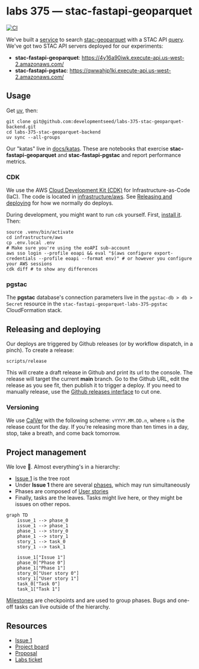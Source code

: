 # labs 375 — stac-fastapi-geoparquet

[![CI](https://github.com/developmentseed/labs-375-stac-geoparquet-backend/actions/workflows/ci.yml/badge.svg)](https://github.com/developmentseed/labs-375-stac-geoparquet-backend/actions/workflows/ci.yml)

We've built a [service](https://github.com/stac-utils/stac-fastapi-geoparquet) to search [stac-geoparquet](https://github.com/stac-utils/stac-geoparquet) with a STAC API [query](https://api.stacspec.org/v1.0.0/item-search/).
We've got two STAC API servers deployed for our experiments:

- **stac-fastapi-geoparquet**: <https://4y16a90iwk.execute-api.us-west-2.amazonaws.com/>
- **stac-fastapi-pgstac**: <https://qwwahjp1ki.execute-api.us-west-2.amazonaws.com/>

## Usage

Get [uv](https://docs.astral.sh/uv/getting-started/installation/), then:

```shell
git clone git@github.com:developmentseed/labs-375-stac-geoparquet-backend.git
cd labs-375-stac-geoparquet-backend
uv sync --all-groups
```

Our "katas" live in [docs/katas](./docs/katas).
These are notebooks that exercise **stac-fastapi-geoparquet** and **stac-fastapi-pgstac** and report performance metrics.

### CDK

We use the AWS [Cloud Development Kit (CDK)](https://aws.amazon.com/cdk/) for Infrastructure-as-Code (IaC).
The code is located in [infrastructure/aws](./infrastructure/aws/).
See [Releasing and deploying](#releasing-and-deploying) for how we normally do deploys.

During development, you might want to run `cdk` yourself.
First, [install it](https://docs.aws.amazon.com/cdk/v2/guide/getting_started.html).
Then:

```shell
source .venv/bin/activate
cd infrastructure/aws
cp .env.local .env
# Make sure you're using the eoAPI sub-account
aws sso login --profile eoapi && eval "$(aws configure export-credentials --profile eoapi --format env)" # or however you configure your AWS sessions
cdk diff # to show any differences
```

### pgstac

The **pgstac** database's connection parameters live in the `pgstac-db > db > Secret` resource in the `stac-fastapi-geoparquet-labs-375-pgstac` CloudFormation stack.

## Releasing and deploying

Our deploys are triggered by Github releases (or by workflow dispatch, in a pinch).
To create a release:

```shell
scripts/release
```

This will create a draft release in Github and print its url to the console.
The release will target the current **main** branch.
Go to the Github URL, edit the release as you see fit, then publish it to trigger a deploy.
If you need to manually release, use the [Github releases interface](https://github.com/developmentseed/labs-375-stac-geoparquet-backend/releases) to cut one.

### Versioning

We use [CalVer](https://calver.org/) with the following scheme: `vYYYY.MM.DD.n`, where `n` is the release count for the day.
If you're releasing more than ten times in a day, stop, take a breath, and come back tomorrow.

## Project management

We love 🌳.
Almost everything's in a hierarchy:

- [Issue 1](https://github.com/developmentseed/labs-375-stac-geoparquet-backend/issues/6) is the tree root
- Under **Issue 1** there are several [phases](https://github.com/orgs/developmentseed/projects/140/views/1), which may run simultaneously
- Phases are composed of [User stories](https://github.com/developmentseed/labs-375-stac-geoparquet-backend/issues?q=is%3Aissue%20label%3A%22user%20story%22)
- Finally, tasks are the leaves.
  Tasks might live here, or they might be issues on other repos.

```mermaid
graph TD
    issue_1 --> phase_0
    issue_1 --> phase_1
    phase_1 --> story_0
    phase_1 --> story_1
    story_1 --> task_0
    story_1 --> task_1

    issue_1["Issue 1"]
    phase_0["Phase 0"]
    phase_1["Phase 1"]
    story_0["User story 0"]
    story_1["User story 1"]
    task_0["Task 0"]
    task_1["Task 1"]
```

[Milestones](https://github.com/developmentseed/labs-375-stac-geoparquet-backend/milestones) are checkpoints and are used to group phases.
Bugs and one-off tasks can live outside of the hierarchy.

## Resources

- [Issue 1](https://github.com/developmentseed/labs-375-stac-geoparquet-backend/issues/6)
- [Project board](https://github.com/orgs/developmentseed/projects/140)
- [Proposal](https://docs.google.com/document/d/1xq3j5z2PT5HXHyFPCQFPplVnGHMeFWfjnp3wmp_kv24/edit?tab=t.0#heading=h.93utyws5dnx2)
- [Labs ticket](https://github.com/developmentseed/labs/issues/375)

